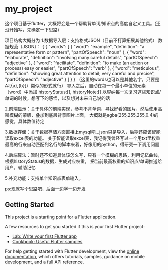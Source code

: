# my_project

这个项目基于flutter，大概将会是一个帮助背单词/知识点的高度自定义工具。(还没开始写，先确定一下思路)

项目结构大概分为
1.数据导入层：支持格式JSON（目前不打算拓展其他格式）
数据规范（JSON）：
{
    {
    "words": [
        {
        "word": "example",
        "definition": "a representative form or pattern",
        "partOfSpeech": "noun"
        },
        {
        "word": "elaborate",
        "definition": "involving many careful details",
        "partOfSpeech": "adjective"
        },
        {
        "word": "facilitate",
        "definition": "to make (an action or process) easy or easier",
        "partOfSpeech": "verb"
        },
        {
        "word": "meticulous",
        "definition": "showing great attention to detail; very careful and precise",
        "partOfSpeech": "adjective"
        }
    ]
    }
}
（这里的words也可以是其他名字，只要是A:[{a},{b}]）类似的形式就行）
导入之后，自动在每一个最小单位的元素（word）中添加
historyStatus:[],
historyNote:[]
以容纳每一次复习这些知识点/单词的时候，想写下的感悟，以及想对未来自己说的话

2.前端显示：关于具体的前端实现，参考不背单词，寻找好看的图片，然后使用高斯模糊的蒙版，叠加到底层背景图片上面，
大概就是agba(255,255,255,0.4)的感觉，具体数值待定

3.数据存储：关于数据存储方面直接上mysql吧...json只是导入，后期还应该智能读取excel表的功能。
关于智能读取excel表，我记得我曾经写过一个用txt里权重最高的行来自动匹配列名行的脚本来着，好像用的python，得研究一下调用问题

4.后端算法：暂时还不知道具体该怎么写，只有一个模糊的思路，利用记忆曲线，根据historyStatus的数据，生成对应权重，
把当前最高权重的知识点/单词推送给用户，辅助记忆

5.补充功能：支持单个知识点表单输入。

ps:现就写个思路吧，后面一边学一边开发

## Getting Started

This project is a starting point for a Flutter application.

A few resources to get you started if this is your first Flutter project:

- [Lab: Write your first Flutter app](https://docs.flutter.dev/get-started/codelab)
- [Cookbook: Useful Flutter samples](https://docs.flutter.dev/cookbook)

For help getting started with Flutter development, view the
[online documentation](https://docs.flutter.dev/), which offers tutorials,
samples, guidance on mobile development, and a full API reference.
